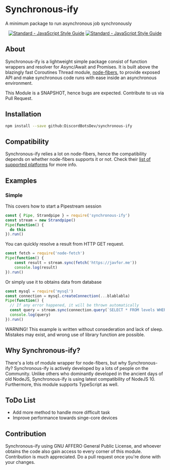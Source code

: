<!-- markdownlint-disable-->
# Synchronous-ify
A minimum package to run asynchronous job synchronously

<p align="center">
  <a href="https://standardjs.com"><img src="https://img.shields.io/badge/code_style-standard-brightgreen.svg" alt="Standard - JavaScript Style Guide"></a>
  <a href="https://github.com/standard/standard"><img src="https://cdn.rawgit.com/standard/standard/master/badge.svg" alt="Standard - JavaScript Style Guide"></a>
</p> 

## About
Synchronous-ify is a lightweight simple package consist of function wrappers and resolver for Async/Await and Promises. It is built above the blazingly fast Coroutines Thread module, [node-fibers](https://github.com/laverdet/node-fibers), to provide exposed API and make synchronous code runs with ease inside an asynchronous environment.

This Module is a SNAPSHOT, hence bugs are expected. Contribute to us via Pull Request.

## Installation
```sh
npm install --save github:DiscordBotsDev/synchronous-ify
```

## Compatibility
Synchronous-ify relies a lot on node-fibers, hence the compatibility depends on whether node-fibers supports it or not. Check their [list of supported platforms](https://github.com/laverdet/node-fibers#supported-platforms) for more info.

## Examples
### Simple
This covers how to start a Pipestream session
```js
const { Pipe, Strandpipe } = require('synchronous-ify')
const stream = new Strandpipe()
Pipe(function() {
  do this
}).run()
```

You can quickly resolve a result from HTTP GET request.
```js
const fetch = require('node-fetch')
Pipe(function() { 
    const result = stream.sync(fetch('https://javfor.me'))
    console.log(result)
}).run()
```

Or simply use it to obtains data from database
```js
const mysql = require('mysql')
const connection = mysql.createConnection(...blablabla)
Pipe(function() {
  // If any error happened, it will be thrown automatically
  const query = stream.sync(connection.query(`SELECT * FROM levels WHERE userId = '${user.uuid}'`))
  console.log(query)
}).run()
```

WARNING! This example is written without consederation and lack of sleep. Mistakes may exist, and wrong use of library function are possible.

## Why Synchronous-ify?
There's a lots of module wrapper for node-fibers, but why Synchronous-ify?
Synchronous-ify is actively developed by a lots of people on the Community. Unlike others who dominantly developed in the ancient days of old NodeJS, Synchronous-ify is using latest compatibility of NodeJS 10. Furthermore, this module supports TypeScript as well.

## ToDo List
- Add more method to handle more difficult task
- Improve performance towards singe-core devices

## Contribution
Synchronous-ify using GNU AFFERO General Public License, and whoever obtains the code also gain access to every corner of this module. Contribution is much appreciated. Do a pull request once you're done with your changes.
